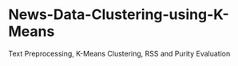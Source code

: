# News-Data-Clustering-using-K-Means
Text Preprocessing, K-Means Clustering, RSS and Purity Evaluation
